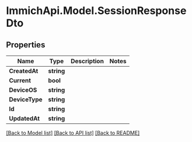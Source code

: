 # ImmichApi.Model.SessionResponseDto

## Properties

Name | Type | Description | Notes
------------ | ------------- | ------------- | -------------
**CreatedAt** | **string** |  | 
**Current** | **bool** |  | 
**DeviceOS** | **string** |  | 
**DeviceType** | **string** |  | 
**Id** | **string** |  | 
**UpdatedAt** | **string** |  | 

[[Back to Model list]](../README.md#documentation-for-models) [[Back to API list]](../README.md#documentation-for-api-endpoints) [[Back to README]](../README.md)

